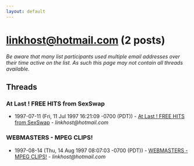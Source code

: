 ```yaml
---
layout: default
---
```


# linkhost@hotmail.com (2 posts)

_Be aware that many list participants used multiple email addresses over their time active on the list. As such this page may not contain all threads available._

## Threads

### At Last ! FREE HITS from SexSwap
+ 1997-07-11 (Fri, 11 Jul 1997 16:21:09 -0700 (PDT)) - [At Last ! FREE HITS from SexSwap](/archive/1997/07/a1fb51a8bf355bb0caeaed0dc9b0e92312dbfba606a8fcce57877307da9e11c0) - _linkhost@hotmail.com_

### WEBMASTERS - MPEG CLIPS!
+ 1997-08-14 (Thu, 14 Aug 1997 08:07:03 -0700 (PDT)) - [WEBMASTERS - MPEG CLIPS!](/archive/1997/08/1f2c2f99cf0fbe9b61f10fff2b9d3b1b5c1e8f96952cf37d86341a206b650abf) - _linkhost@hotmail.com_

